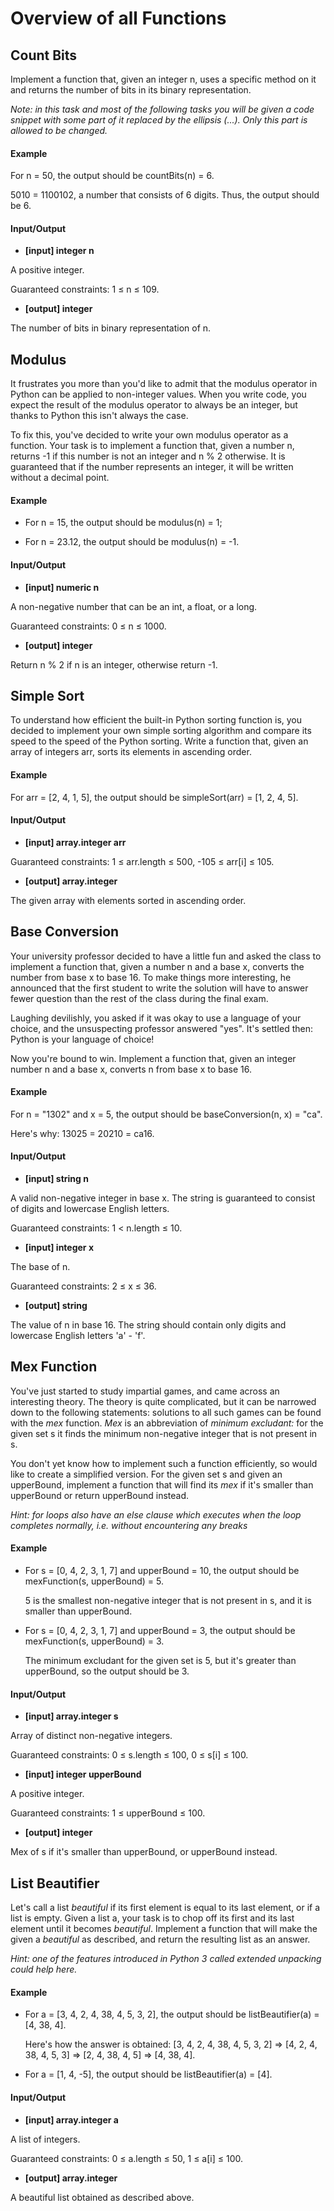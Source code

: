 # Overview of all Functions

## Count Bits

Implement a function that, given an integer n, uses a specific method on it and returns the number of bits in its binary representation.

*Note: in this task and most of the following tasks you will be given a code snippet with some part of it replaced by the ellipsis (...). Only this part is allowed to be changed.*

#### Example

For n = 50, the output should be
countBits(n) = 6.

5010 = 1100102, a number that consists of 6 digits. Thus, the output should be 6.

#### Input/Output

* **[input] integer n**

A positive integer.

Guaranteed constraints:
1 ≤ n ≤ 109.

* **[output] integer**

The number of bits in binary representation of n.

## Modulus

It frustrates you more than you'd like to admit that the modulus operator in Python can be applied to non-integer values. When you write code, you expect the result of the modulus operator to always be an integer, but thanks to Python this isn't always the case.

To fix this, you've decided to write your own modulus operator as a function. Your task is to implement a function that, given a number n, returns -1 if this number is not an integer and n % 2 otherwise. It is guaranteed that if the number represents an integer, it will be written without a decimal point.

#### Example

* For n = 15, the output should be
  modulus(n) = 1;

* For n = 23.12, the output should be
  modulus(n) = -1.

#### Input/Output

* **[input] numeric n**

A non-negative number that can be an int, a float, or a long.

Guaranteed constraints:
0 ≤ n ≤ 1000.

* **[output] integer**

Return n % 2 if n is an integer, otherwise return -1.

## Simple Sort

To understand how efficient the built-in Python sorting function is, you decided to implement your own simple sorting algorithm and compare its speed to the speed of the Python sorting. Write a function that, given an array of integers arr, sorts its elements in ascending order.

#### Example

For arr = [2, 4, 1, 5], the output should be
simpleSort(arr) = [1, 2, 4, 5].

#### Input/Output

* **[input] array.integer arr**

Guaranteed constraints:
1 ≤ arr.length ≤ 500,
-105 ≤ arr[i] ≤ 105.

* **[output] array.integer**

The given array with elements sorted in ascending order.

## Base Conversion

Your university professor decided to have a little fun and asked the class to implement a function that, given a number n and a base x, converts the number from base x to base 16. To make things more interesting, he announced that the first student to write the solution will have to answer fewer question than the rest of the class during the final exam.

Laughing devilishly, you asked if it was okay to use a language of your choice, and the unsuspecting professor answered "yes". It's settled then: Python is your language of choice!

Now you're bound to win. Implement a function that, given an integer number n and a base x, converts n from base x to base 16.

#### Example

For n = "1302" and x = 5, the output should be
baseConversion(n, x) = "ca".

Here's why:
13025 = 20210 = ca16.

#### Input/Output

* **[input] string n**

A valid non-negative integer in base x. The string is guaranteed to consist of digits and lowercase English letters.

Guaranteed constraints:
1 < n.length ≤ 10.

* **[input] integer x**

The base of n.

Guaranteed constraints:
2 ≤ x ≤ 36.

* **[output] string**

The value of n in base 16. The string should contain only digits and lowercase English letters 'a' - 'f'.

## Mex Function

You've just started to study impartial games, and came across an interesting theory. The theory is quite complicated, but it can be narrowed down to the following statements: solutions to all such games can be found with the *mex* function. *Mex* is an abbreviation of *minimum excludant:* for the given set s it finds the minimum non-negative integer that is not present in s.

You don't yet know how to implement such a function efficiently, so would like to create a simplified version. For the given set s and given an upperBound, implement a function that will find its *mex* if it's smaller than upperBound or return upperBound instead.

*Hint: for loops also have an else clause which executes when the loop completes normally, i.e. without encountering any breaks*

#### Example

* For s = [0, 4, 2, 3, 1, 7] and upperBound = 10,
  the output should be
  mexFunction(s, upperBound) = 5.

  5 is the smallest non-negative integer that is not present in s, and it is smaller than upperBound.

* For s = [0, 4, 2, 3, 1, 7] and upperBound = 3,
  the output should be
  mexFunction(s, upperBound) = 3.

  The minimum excludant for the given set is 5, but it's greater than upperBound, so the output should be 3.

#### Input/Output

* **[input] array.integer s**

Array of distinct non-negative integers.

Guaranteed constraints:
0 ≤ s.length ≤ 100,
0 ≤ s[i] ≤ 100.

* **[input] integer upperBound**

A positive integer.

Guaranteed constraints:
1 ≤ upperBound ≤ 100.

* **[output] integer**

Mex of s if it's smaller than upperBound, or upperBound instead.

## List Beautifier

Let's call a list *beautiful* if its first element is equal to its last element, or if a list is empty. Given a list a, your task is to chop off its first and its last element until it becomes *beautiful*. Implement a function that will make the given a *beautiful* as described, and return the resulting list as an answer.

*Hint: one of the features introduced in Python 3 called extended unpacking could help here.*

#### Example

* For a = [3, 4, 2, 4, 38, 4, 5, 3, 2], the output should be
  listBeautifier(a) = [4, 38, 4].

  Here's how the answer is obtained:
  [3, 4, 2, 4, 38, 4, 5, 3, 2] => [4, 2, 4, 38, 4, 5, 3] => [2, 4, 38, 4, 5] => [4, 38, 4].

* For a = [1, 4, -5], the output should be
  listBeautifier(a) = [4].

#### Input/Output

* **[input] array.integer a**

A list of integers.

Guaranteed constraints:
0 ≤ a.length ≤ 50,
1 ≤ a[i] ≤ 100.

* **[output] array.integer**

A beautiful list obtained as described above.
